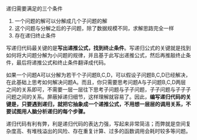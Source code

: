 
递归需要满足的三个条件
1. 一个问题的解可以分解成几个子问题的解
2. 这个问题与分解之后的子问题，除了数据规模不同，求解思路完全一样
3. 存在递归终止条件

写递归代码最关键的是**写出递推公式，找到终止条件**。写递归公式的关键就是找到如何将大问题分解为小问题的规律，并且基于此写出递推公式，然后再推敲终止条件，最后将递推公式和终止条件翻译成代码。

如果一个问题A可以分解为若干个子问题B,C,D，可以假设子问题B,C,D已经解决，在此基础上思考如何解决问题A。而且，你只需要思考问题A与子问题B,C,D两层之间的关系即可，不需要一层一层往下思考子问题与子子问题，子子问题与子子子问题之间的关系。屏蔽掉递归细节，这样理解就容易了。因此，**编写递归代码的关键是，只要遇到递归，就把它抽象成一个递推公式，不用想一层层的调用关系，不要试图用人脑分析递归的每个步骤。**

递归代码有利有弊，利是递归代码的表达力强，写起来非常简洁；而弊就是空间复杂度高、有堆栈溢出的风险、存在重复计算、过多的函数调用会耗时较多等问题。
